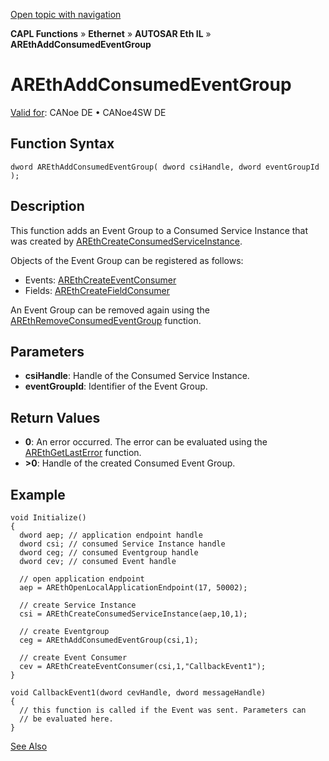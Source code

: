 [Open topic with navigation](../../../../../../CANoeDEFamily.htm#Topics/CAPLFunctions/IP/AUTOSARethIL/Functions/CAPLfunctionAREthAddConsumedEventGroup.md)

**CAPL Functions** » **Ethernet** » **AUTOSAR Eth IL** » **AREthAddConsumedEventGroup**

# AREthAddConsumedEventGroup

[Valid for](../../../../Shared/FeatureAvailability.md): CANoe DE • CANoe4SW DE

## Function Syntax

```plaintext
dword AREthAddConsumedEventGroup( dword csiHandle, dword eventGroupId );
```

## Description

This function adds an Event Group to a Consumed Service Instance that was created by [AREthCreateConsumedServiceInstance](CAPLfunctionAREthCreateConsumedServiceInstance.md).

Objects of the Event Group can be registered as follows:

- Events: [AREthCreateEventConsumer](CAPLfunctionAREthCreateEventConsumer.md)
- Fields: [AREthCreateFieldConsumer](CAPLfunctionAREthCreateFieldConsumer.md)

An Event Group can be removed again using the [AREthRemoveConsumedEventGroup](CAPLfunctionAREthRemoveConsumedEventGroup.md) function.

## Parameters

- **csiHandle**: Handle of the Consumed Service Instance.
- **eventGroupId**: Identifier of the Event Group.

## Return Values

- **0**: An error occurred. The error can be evaluated using the [AREthGetLastError](CAPLfunctionAREthGetLastError.md) function.
- **>0**: Handle of the created Consumed Event Group.

## Example

```plaintext
void Initialize()
{
  dword aep; // application endpoint handle
  dword csi; // consumed Service Instance handle
  dword ceg; // consumed Eventgroup handle
  dword cev; // consumed Event handle

  // open application endpoint
  aep = AREthOpenLocalApplicationEndpoint(17, 50002);

  // create Service Instance
  csi = AREthCreateConsumedServiceInstance(aep,10,1);

  // create Eventgroup
  ceg = AREthAddConsumedEventGroup(csi,1);

  // create Event Consumer
  cev = AREthCreateEventConsumer(csi,1,"CallbackEvent1");
}

void CallbackEvent1(dword cevHandle, dword messageHandle)
{
  // this function is called if the Event was sent. Parameters can
  // be evaluated here.
}
```

[See Also](javascript:void(0);)

